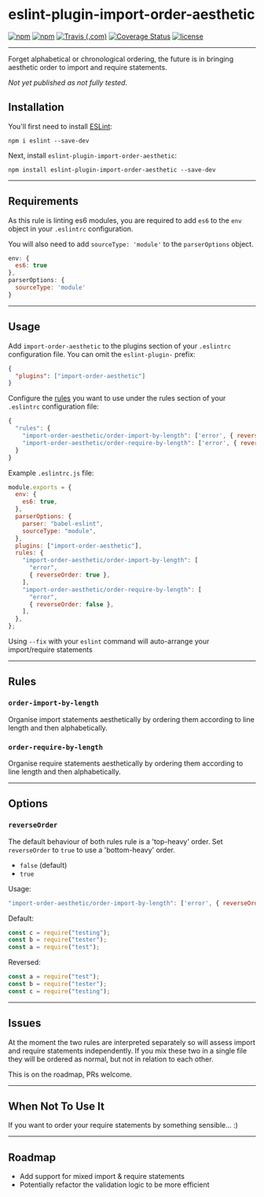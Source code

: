 # eslint-plugin-import-order-aesthetic

[![npm](https://img.shields.io/npm/dt/eslint-plugin-import-order-aesthetic.svg)](https://www.npmjs.com/package/eslint-plugin-import-order-aesthetic)
[![npm](https://img.shields.io/npm/v/eslint-plugin-import-order-aesthetic.svg)](https://www.npmjs.com/package/eslint-plugin-import-order-aesthetic)
[![Travis (.com)](https://img.shields.io/travis/com/Recidvst/eslint-plugin-import-order-aesthetic.svg)](https://travis-ci.com/Recidvst/eslint-plugin-import-order-aesthetic)
[![Coverage Status](https://coveralls.io/repos/github/Recidvst/eslint-plugin-import-order-aesthetic/badge.svg?branch=master)](https://coveralls.io/github/Recidvst/eslint-plugin-import-order-aesthetic?branch=master)
[![license](https://img.shields.io/github/license/recidvst/eslint-plugin-import-order-aesthetic.svg)](https://github.com/Recidvst/eslint-plugin-import-order-aesthetic/blob/master/LICENSE)

---

Forget alphabetical or chronological ordering, the future is in bringing aesthetic order to import and require statements.

_Not yet published as not fully tested._

## Installation

You'll first need to install [ESLint](http://eslint.org):

```
npm i eslint --save-dev
```

Next, install `eslint-plugin-import-order-aesthetic`:

```
npm install eslint-plugin-import-order-aesthetic --save-dev
```

---

## Requirements

As this rule is linting es6 modules, you are required to add `es6` to the `env` object in your `.eslintrc` configuration.

You will also need to add `sourceType: 'module'` to the `parserOptions` object.

```js
env: {
  es6: true
},
parserOptions: {
  sourceType: 'module'
}
```

---

## Usage

Add `import-order-aesthetic` to the plugins section of your `.eslintrc` configuration file. You can omit the `eslint-plugin-` prefix:

```json
{
  "plugins": ["import-order-aesthetic"]
}
```

Configure the [rules](#rules "Rules section of this readme") you want to use under the rules section of your `.eslintrc` configuration file:

```js
{
  "rules": {
    "import-order-aesthetic/order-import-by-length": ['error', { reverseOrder: true }],
    "import-order-aesthetic/order-require-by-length": ['error', { reverseOrder: false }],
  }
}
```

Example `.eslintrc.js` file:

```js
module.exports = {
  env: {
    es6: true,
  },
  parserOptions: {
    parser: "babel-eslint",
    sourceType: "module",
  },
  plugins: ["import-order-aesthetic"],
  rules: {
    "import-order-aesthetic/order-import-by-length": [
      "error",
      { reverseOrder: true },
    ],
    "import-order-aesthetic/order-require-by-length": [
      "error",
      { reverseOrder: false },
    ],
  },
};
```

Using `--fix` with your `eslint` command will auto-arrange your import/require statements

---

## Rules

### `order-import-by-length`

Organise import statements aesthetically by ordering them according to line length and then alphabetically.

### `order-require-by-length`

Organise require statements aesthetically by ordering them according to line length and then alphabetically.

---

## Options

### `reverseOrder`

The default behaviour of both rules rule is a 'top-heavy' order. Set `reverseOrder` to `true` to use a 'bottom-heavy' order.

- `false` (default)
- `true`

Usage:

```js
"import-order-aesthetic/order-import-by-length": ['error', { reverseOrder: true }],
```

Default:

```js
const c = require("testing");
const b = require("tester");
const a = require("test");
```

Reversed:

```js
const a = require("test");
const b = require("tester");
const c = require("testing");
```

---

## Issues

At the moment the two rules are interpreted separately so will assess import and require statements independently. If you mix these two in a single file they will be ordered as normal, but not in relation to each other.

This is on the roadmap, PRs welcome.

---

## When Not To Use It

If you want to order your require statements by something sensible... :)

---

## Roadmap

- Add support for mixed import & require statements
- Potentially refactor the validation logic to be more efficient
